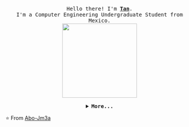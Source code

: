 <p align="center">
  <br>
  <samp>
    Hello there! I'm <b><a rel="nofollow noopener noreferrer" target="_blank" href="https://tanx.dev">Tan</a></b>.
    <br>I'm a Computer Engineering Undergraduate Student from Mexico.<br>

</samp>

  <img src="https://media.giphy.com/media/v1.Y2lkPTc5MGI3NjExb3F2dnl6aWdkeTRxZjR1c3B2MWJhanZrMnVwdHBtd25vdWQzemR5MSZlcD12MV9pbnRlcm5hbF9naWZfYnlfaWQmY3Q9Zw/2laRP9C2CgEBTwUCZ2/giphy.gif" width="200"/>

</p>


<details align="center">

<summary> <b> <samp> More... </samp></b></summary>
<samp>
 <b><h2 style="color: #fc6203">More &nbsp; Info !</h2> </b>

<img src="https://media.giphy.com/media/v1.Y2lkPTc5MGI3NjExcnV1ZTAwaTZmbmlkc241dGprejdsN2gwbmN0NHUwdXRlMWdncmZiaiZlcD12MV9pbnRlcm5hbF9naWZfYnlfaWQmY3Q9Zw/h01yJiPsF9CRqXqOZN/giphy.gif" width="200"/>

Discord Server: <a href="https://discord.gg/rvtsXKuf2P">Welcome to my our server.</a>

<p align="center">
  <a rel="nofollow noopener noreferrer" target="_blank" href="https://youtube.com/@MrToM23">
  <img src="https://img.shields.io/badge/YouTube-FF0000?style=for-the-badge&logo=youtube&logoColor=white" width="30px" alt="LinkedIn"></a>
  &nbsp; &nbsp;
  <a rel="nofollow noopener noreferrer" target="_blank" href="https://steamcommunity.com/profiles/76561199509030324/">
  <img src="https://img.shields.io/badge/Steam-000000?style=for-the-badge&logo=steam&logoColor=white" width="30px" alt="Twitter"></a>
  &nbsp; &nbsp;
  <a rel="nofollow noopener noreferrer" target="_blank" href="tahlehmohammed@gmail.com">
  <img src="	https://img.shields.io/badge/PayPal-00457C?style=for-the-badge&logo=paypal&logoColor=white" width="30px" alt="HackerRank"></a>
  &nbsp; &nbsp;
  <a rel="nofollow noopener noreferrer" target="Github">
  <img src="https://img.shields.io/github/followers/Abo-Jm3a.svg?style=social&label=Follow&maxAge=2592000" width="30px" alt="LeetCode"></a>
  &nbsp;
  &nbsp;
  <a rel="nofollow noopener noreferrer" target="_blank" href="https://t.me/Abo_jm3a">
  <img src="https://img.shields.io/badge/Ask%20me-anything-1abc9c.svg" width="23px" alt="Secret"></a>
</p> 


</samp>
</details>

⭐️ From [Abo-Jm3a](https://github.com/Abo-Jm3a)

